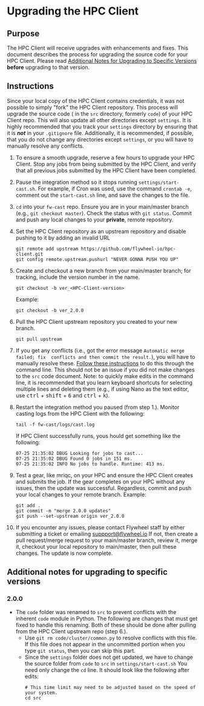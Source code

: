 # Upgrading the HPC Client

## Purpose
The HPC Client will receive upgrades with enhancements and fixes. This document describes
the process for upgrading the source code for your HPC Client. Please read [Additional 
Notes for Upgrading to Specific Versions](#additional-notes-for-upgrading-to-specific-versions) 
__before__ upgrading to that version.

## Instructions
Since your local copy of the HPC Client contains credentials, it was not possible to 
simply "fork" the HPC Client repository. This process will upgrade the source code (
in the `src` directory, formerly `code`) of your HPC Client repo. This will also update
all other directories except `settings`. It is highly recommended that you track your 
`settings` directory by ensuring that it is *__not__* in your `.gitignore` file.  Additionally,
it is recommended, if possible, that you do not change any directories except `settings`,
or you will have to manually resolve any conflicts.

1. To ensure a smooth upgrade, reserve a few hours to upgrade your HPC Client. Stop any
   jobs from being submitted by the HPC Client, and verify that all previous jobs submitted
   by the HPC Client have been completed. 
2. Pause the integration method so it stops running `settings/start-cast.sh`. For 
   example, if Cron was used, use the command `crontab -e`, comment out the 
   `start-cast.sh` line, and save the changes to the file.
3. `cd` into your `fw-cast` repo. Ensure you are in your main/master branch 
   (e.g., `git checkout master`). Check the status with `git status`.   Commit and push
   any local changes to your __private__, remote repository.
4. Set the HPC Client repository as an upstream repository and disable pushing to it by 
   adding an invalid URL
   ```
   git remote add upstream https://github.com/flywheel-io/hpc-client.git
   git config remote.upstream.pushurl "NEVER GONNA PUSH YOU UP"
   ```
5. Create and checkout a new branch from your main/master branch; for tracking, include 
   the version number in the name.
   ```
   git checkout -b ver_<HPC-Client-version>
   ```
   Example:
   ```
   git checkout -b ver_2.0.0
   ```
6. Pull the HPC Client upstream repository you created to your new branch.
   ```
   git pull upstream
   ```
7. If you get any conflicts (i.e., got the error message `Automatic merge failed; fix 
   conflicts and then commit the result.`), you will have to manually resolve these. 
   [Follow these instructions](https://docs.github.com/en/pull-requests/collaborating-with-pull-requests/addressing-merge-conflicts/resolving-a-merge-conflict-using-the-command-line) 
   to do this through the command line. This should not be an issue if you did not make
   changes to the `src` code document. Note: to quickly make edits in the command line,
   it is recommended that you learn keyboard shortcuts for selecting multiple lines and 
   deleting them (e.g., if using Nano as the text editor, use 
   <kbd>ctrl</kbd> + <kbd>shift</kbd> + <kbd>6</kbd> and <kbd>ctrl</kbd> + <kbd>k</kbd>).
8. Restart the integration method you paused (from step 1.). Monitor casting logs from 
   the HPC Client with the following: 
   ```
   tail -f fw-cast/logs/cast.log
   ```
   If HPC Client successfully runs, yous hould get something like the following:
   ```
   07-25 21:35:02 DBUG Looking for jobs to cast...
   07-25 21:35:02 DBUG Found 0 jobs in 151 ms.
   07-25 21:35:02 INFO No jobs to handle. Runtime: 413 ms.
   ```
9. Test a gear, like mriqc, on your HPC and ensure the HPC Client creates and submits 
   the job. If the gear completes on your HPC without any issues,
   then the update was successful. Regardless, commit and push your local changes to 
   your remote branch.
   Example:
   ```
   git add .
   git commit -m "merge 2.0.0 updates"
   git push --set-upstream origin ver_2.0.0
   ```
   
10. If you encounter any issues, please contact Flywheel staff by either submitting a 
    ticket or emailing suppport@flywheel.io  If not, then create a pull request/merge 
    request to your main/master branch, review it, merge it, checkout your local 
    repository to main/master, then pull these changes. The update is now complete.
   
    
## Additional notes for upgrading to specific versions
### 2.0.0
- The `code` folder was renamed to `src` to prevent conflicts with the inherent `code` 
  module in Python. The following are changes that must get fixed to handle this 
  renaming. Both of these should be done after pulling from the HPC Client upstream 
  repo (step 6.).
   - Use `git rm code/cluster/common.py` to resolve conflicts with this file. If this 
     file does not appear in the uncommitted portion when you type `git status`, then 
     you can skip this part.
  - Since the `settings` folder does not get updated, we have to change the source folder 
    from `code` to `src` in `settings/start-cast.sh` You need only change the `cd` line. 
    It should look like the following after edits:
    ```
    # This time limit may need to be adjusted based on the speed of your system.
    cd src
    ```